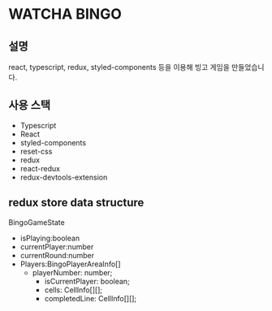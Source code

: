 # WATCHA BINGO

## 설명

react, typescript, redux, styled-components 등을 이용해 빙고 게임을 만들었습니다. 

## 사용 스택
 * Typescript
 * React
 * styled-components
 * reset-css
 * redux
 * react-redux
 * redux-devtools-extension

## redux store data structure

BingoGameState
* isPlaying:boolean
* currentPlayer:number
* currentRound:number
* Players:BingoPlayerAreaInfo[]
	* playerNumber: number;
	    * isCurrentPlayer: boolean;
	    * cells: CellInfo[][];
	    * completedLine: CellInfo[][];

